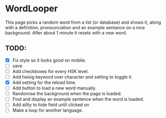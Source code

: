 # WordLooper
This page picks a random word from a list (or database) and shows it, along with a definition, pronounciation and an example sentance on a nice background. After about 1 minute it resets with a new word.

## TODO:
- [x] Fix style so it looks good on mobile.
- [ ] save
- [ ] Add checkboxes for every HSK level.
- [ ] Add heisig keyword over character and setting to toggle it.
- [x] Add setting for the reload time.
- [ ] Add button to load a new word manually.
- [ ] Randomise the background when the page is loaded.
- [ ] Find and display an example sentence when the word is loaded.
- [ ] Add aility to hide field until clicked on
- [ ] Make a loop for another language. 
